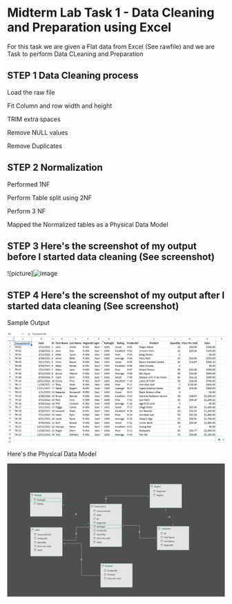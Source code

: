 # Midterm Lab Task 1 - Data Cleaning and Preparation using Excel
For this task we are given a Flat data from Excel (See rawfile) and we are Task to perform Data CLeaning and Preparation

## STEP 1 Data Cleaning process

Load the raw file

Fit Column and row width and height

TRIM extra spaces

Remove NULL values

Remove Duplicates

## STEP 2 Normalization
Performed 1NF

Perform Table split using 2NF

Perform 3 NF

Mapped the Normalized tables as a Physical Data Model

## STEP 3 Here's the screenshot of my output before I started data cleaning (See screenshot)

![picture]![image](https://github.com/user-attachments/assets/d655d584-0a02-4c29-b72f-1e66450db70e)


## STEP 4 Here's the screenshot of my output after I started data cleaning (See screenshot)
Sample Output

![picture](https://github.com/Zomue/Zomue.github.io/blob/main/Midterm%20Lab%20Task/Images/Clean)

Here's the Physical Data Model

![picture](https://github.com/Zomue/Zomue.github.io/blob/main/Midterm%20Lab%20Task/Images/Diagram)
